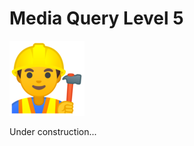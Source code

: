<!-- .slide: class="transition-white fire-bg-blue fire-specific-slide" data-background="css/theme/legacy/images/background_blue.png" -->

# Media Query Level 5

<img src="./assets/images/emojis/construction-worker.png">

Under construction...
